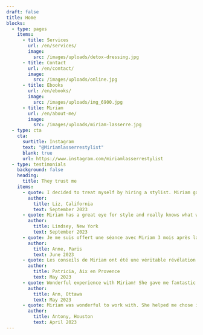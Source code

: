 ```yaml
---
draft: false
title: Home
blocks:
  - type: pages
    items:
      - title: Services
        url: /en/services/
        image:
          src: /images/uploads/detox-dressing.jpg
      - title: Contact
        url: /en/contact/
        image:
          src: /images/uploads/online.jpg
      - title: Ebooks
        url: /en/ebooks/
        image:
          src: /images/uploads/img_6900.jpg
      - title: Miriam
        url: /en/about-me/
        image:
          src: /images/uploads/miriam-lasserre.jpg
  - type: cta
    cta:
      surtitle: Instagram
      text: "@Miriamlasserrestylist"
      blank: true
      url: https://www.instagram.com/miriamlasserrestylist
  - type: testimonials
    background: false
    heading:
      title: They trust me
    items:
      - quote: I decided to treat myself by hiring a stylist. Miriam gave me amazing advice including what colors look best on me and what kind of clothes flatter my body. She took me to boutique Parisian designers which is exactly what I wanted. I now have gorgeous staple pieces I will wear for years to come. Do not hesitate to hire her!
        author:
          title: Liz, California
          text: September 2023
      - quote: Miriam has a great eye for style and really knows what will look good on people. She was patient and kind throughout, always offering tips and guidance. She didn’t want me to buy anything unless I loved it which I appreciated. I loved seeing the Parisian style and meeting creators. I definitely left know what will best fit my body type. I just now need to adjust to dress in the most flattering way for me. I learned a lot of what I have been doing is not the best way. I’m so appreciative of the experience and advice. I highly recommend other women do this!
        author:
          title: Lindsey, New York
          text: September 2023
      - quote: Je me suis offert une séance avec Miriam 3 mois après la naissance de mon deuxième enfant pour m’accorder du temps pour moi et renouveler une garde robe qui ne me correspondait plus. J’avais envie de couleurd mais qui soient adaptées à la silhouette et carnation. Ses conseils ont été précieux et sa bonne humeur et bienveillance bienvenus !
        author:
          title: Anne, Paris
          text: June 2023
      - quote: Les conseils de Miriam ont été une véritable révélation pour moi! Je voulais sortir de ma zone de confort mais surtout apprendre comment me mettre en valeur et me sentir bien avec mon propre reflet ! Et grâce à Miriam le plus dur du chemin est fait. Il s’agit d’un accompagnement personnel de qualité et le fait que Miriam soit aussi sympa ne gâche en rien la prestation ! Merci Miriam pour cet après-midi shopping !
        author:
          title: Patricia, Aix en Provence
          text: May 2023
      - quote: Wonderful experience with Miriam! She gave me fantastic style tips and showed me shops that fit my style, ones I probably would have felt too intimidated to enter by myself. I couldn’t believe all the beautiful things I found. I now have a beautiful new unique and Parisian wardrobe. Thank you, Miriam!
        author:
          title: Ann, Ottawa
          text: May 2023
      - quote: Miriam was wonderful to work with. She helped me chose items that were more fashion forward than my usual picks but also wanted to make sure I wasn’t too far out of my comfort zone. She knows how to accessorize and pick colors that suited my complexion. She has a great breath of Parisian boutiques to chose from. She even found a perfect shop to find less expensive clothes for my teenagers (who were reluctant to try French stores instead of their chains until she helped.)
        author:
          title: Antony, Houston
          text: April 2023
---
```


